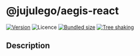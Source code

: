 # @jujulego/aegis-react
[![Version](https://img.shields.io/npm/v/@jujulego/aegis-react)](https://www.npmjs.com/package/@jujulego/aegis-react)
![Licence](https://img.shields.io/github/license/jujulego/aegis)
[![Bundled size](https://badgen.net/bundlephobia/minzip/@jujulego/aegis-react)](https://bundlephobia.com/package/@jujulego/aegis-react)
[![Tree shaking](https://badgen.net/bundlephobia/tree-shaking/@jujulego/aegis-react)](https://bundlephobia.com/package/@jujulego/aegis-react)

## Description
